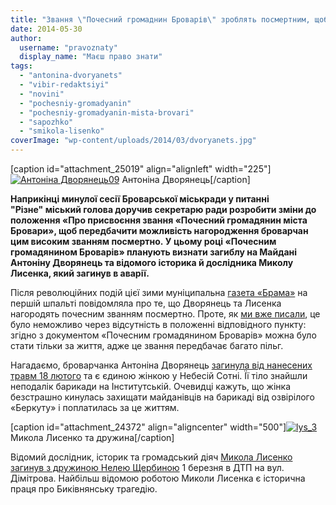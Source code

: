 ```yaml
---
title: "Звання \"Почесний громаднин Броварів\" зроблять посмертним, щоб нагородити Дворянець та Лисенка"
date: 2014-05-30
author: 
  username: "pravoznaty"
  display_name: "Маєш право знати"
tags: 
  - "antonina-dvoryanets"
  - "vibir-redaktsiyi"
  - "novini"
  - "pochesniy-gromadyanin"
  - "pochesniy-gromadyanin-mista-brovari"
  - "sapozhko"
  - "smikola-lisenko"
coverImage: "wp-content/uploads/2014/03/dvoryanets.jpg"
---
```


\[caption id="attachment\_25019" align="alignleft" width="225"\][![Антоніна Дворянець09](https://mpz.brovary.org/wp-content/uploads/2014/03/Antonina-Dvoryanets09.jpg)](https://mpz.brovary.org/wp-content/uploads/2014/03/Antonina-Dvoryanets09.jpg) Антоніна Дворянець\[/caption\]

**Наприкінці минулої сесії **Броварської міськради** у питанні "Різне" міський голова доручив секретарю ради розробити зміни до положення «Про присвоєння звання «Почесний громадянин міста Бровари», щоб передбачити можливість нагородження броварчан цим високим званням посмертно. У цьому році «Почесним громадянином Броварів» планують визнати загиблу на Майдані Антоніну Дворянець та відомого історика й дослідника Миколу Лисенка, який загинув в аварії.**

Після революційних подій цієї зими муніципальна [газета «Брама»](https://mpz.brovary.org/miska-vlada-hoche-propiaritis-na-zagabliy-na-maydani-brovarchantsi/) на першій шпальті повідомляла про те, що Дворянець та Лисенка нагородять почесним званням посмертно. Проте, як [ми вже писали](https://mpz.brovary.org/miska-vlada-hoche-propiaritis-na-zagabliy-na-maydani-brovarchantsi/), це було неможливо через відсутність в положенні відповідного пункту: згідно з документом «Почесним громадянином Броварів» можна було стати тільки за життя, адже це звання передбачає багато пільг.

Нагадаємо, броварчанка Антоніна Дворянець [загинула від нанесених травм 18 лютого](https://mpz.brovary.org/vona-dumala-shho-zhinku-ne-chipatimut-cholovik-antonini-dvoryanets-pro-yiyi-zagibel-vid-ruk-bkrkuta/) та є єдиною жінкою у Небесій Сотні. Її тіло знайшли неподалік барикади на Інститутській. Очевидці кажуть, що жінка безстрашно кинулась захищати майданівців на барикаді від озвірілого «Беркуту» і поплатилась за це життям.

\[caption id="attachment\_24372" align="aligncenter" width="500"\][![lys_3](https://mpz.brovary.org/wp-content/uploads/2014/03/lys_3.jpg)](https://mpz.brovary.org/wp-content/uploads/2014/03/lys_3.jpg) Микола Лисенко та дружина\[/caption\]

Відомий дослідник, історик та громадський діяч [Микола Лисенко загинув з дружиною Нелею Щербиною](https://mpz.brovary.org/istorik-mikola-lisenko-razom-z-druzhinoyu-zaginuli-v-avtokatastrofi/) 1 березня в ДТП на вул. Дімітрова. Найбільш відомою роботою Миколи Лисенка є історична праця про Биківнянську трагедію.
